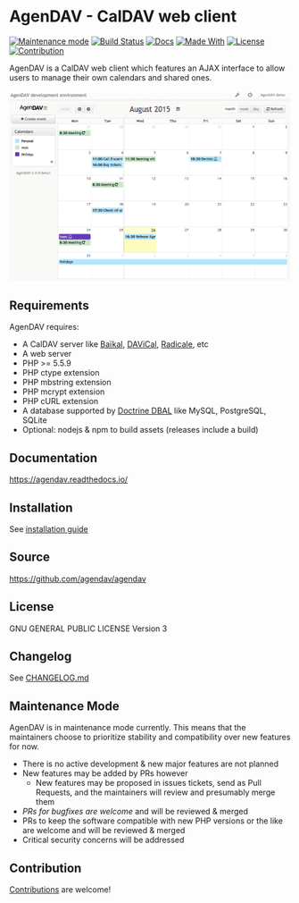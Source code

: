 # AgenDAV - CalDAV web client

[![Maintenance mode](https://img.shields.io/badge/maintenance_mode-%F0%9F%9A%A7-grey.svg?labelColor=orange)](https://github.com/agendav/agendav/blob/develop/CONTRIBUTING.md)
[![Build Status](https://travis-ci.org/agendav/agendav.svg?branch=develop)](https://travis-ci.org/agendav/agendav)
[![Docs](https://readthedocs.org/projects/agendav/badge/?version=develop)](https://agendav.readthedocs.io/en/develop/)
[![Made With](https://img.shields.io/badge/made_with-php-blue)](https://gitlab.com/pixelbrackets/acme-app#requirements)
[![License](https://img.shields.io/badge/license-gpl--3.0-blue.svg)](https://spdx.org/licenses/GPL-3.0.html)
[![Contribution](https://img.shields.io/badge/contributions_welcome-%F0%9F%94%B0-brightgreen.svg?labelColor=brightgreen)](https://github.com/agendav/agendav/blob/develop/CONTRIBUTING.md)

AgenDAV is a CalDAV web client which features an AJAX interface to allow
users to manage their own calendars and shared ones.

![Screenshot](./docs/screenshot.png)

## Requirements

AgenDAV requires:

- A CalDAV server like [Baïkal](http://baikal-server.com/), [DAViCal](http://www.davical.org/), [Radicale](https://radicale.org/tutorial/), etc
- A web server
- PHP >= 5.5.9
- PHP ctype extension
- PHP mbstring extension
- PHP mcrypt extension
- PHP cURL extension
- A database supported by [Doctrine DBAL](https://www.doctrine-project.org/projects/doctrine-dbal/en/2.12/reference/configuration.html#configuration) like MySQL, PostgreSQL, SQLite
- Optional: nodejs & npm to build assets (releases include a build)

## Documentation

https://agendav.readthedocs.io/

## Installation

See [installation guide](https://agendav.readthedocs.io/en/develop/admin/installation/)

## Source

https://github.com/agendav/agendav

## License

GNU GENERAL PUBLIC LICENSE Version 3

## Changelog

See [CHANGELOG.md](./CHANGELOG.md)

## Maintenance Mode

AgenDAV is in maintenance mode currently. This means that the maintainers
choose to prioritize stability and compatibility over new features for now.

- There is no active development & new major features are not planned
- New features may be added by PRs however
  - New features may be proposed in issues tickets, send as Pull Requests,
    and the maintainers will review and presumably merge them
- *PRs for bugfixes are welcome* and will be reviewed & merged
- PRs to keep the software compatible with new PHP versions or the like
  are welcome and will be reviewed & merged
- Critical security concerns will be addressed

## Contribution

[Contributions](./CONTRIBUTING.md) are welcome!
